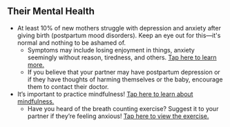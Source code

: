 ## Their Mental Health
- At least 10% of new mothers struggle with depression and anxiety after giving birth (postpartum mood disorders). Keep an eye out for this—it's normal and nothing to be ashamed of.
    - Symptoms may include losing enjoyment in things, anxiety seemingly without reason, tiredness, and others. [Tap here to learn more.](?tab=modules&module=mental-health/Postpartum-mood-screening.md)
    - If you believe that your partner may have postpartum depression or if they have thoughts of harming themselves or the baby, encourage them to contact their doctor.
- It’s important to practice mindfulness! [Tap here to learn about mindfulness.](?tab=modules&module=mindfulness/Mindfulness.md)
    - Have you heard of the breath counting exercise? Suggest it to your partner if they’re feeling anxious! [Tap here to view the exercise.](?tab=modules&module=mindfulness/Breath-Counting-Breathing-Exercise.md)
